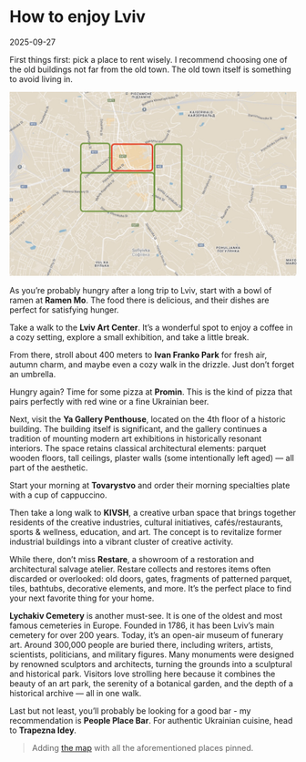 # How to enjoy Lviv

2025-09-27

First things first: pick a place to rent wisely. I recommend choosing one of the old buildings not far from the old town. The old town itself is something to avoid living in.

![Lviv Map](/public/images/lviv-map.jpg)

As you’re probably hungry after a long trip to Lviv, start with a bowl of ramen at **Ramen Mo**. The food there is delicious, and their dishes are perfect for satisfying hunger.

Take a walk to the **Lviv Art Center**. It’s a wonderful spot to enjoy a coffee in a cozy setting, explore a small exhibition, and take a little break.

From there, stroll about 400 meters to **Ivan Franko Park** for fresh air, autumn charm, and maybe even a cozy walk in the drizzle. Just don’t forget an umbrella.

Hungry again? Time for some pizza at **Promin**. This is the kind of pizza that pairs perfectly with red wine or a fine Ukrainian beer.

Next, visit the **Ya Gallery Penthouse**, located on the 4th floor of a historic building. The building itself is significant, and the gallery continues a tradition of mounting modern art exhibitions in historically resonant interiors. The space retains classical architectural elements: parquet wooden floors, tall ceilings, plaster walls (some intentionally left aged) — all part of the aesthetic.

Start your morning at **Tovarystvo** and order their morning specialties plate with a cup of cappuccino.

Then take a long walk to **KIVSH**, a creative urban space that brings together residents of the creative industries, cultural initiatives, cafés/restaurants, sports & wellness, education, and art. The concept is to revitalize former industrial buildings into a vibrant cluster of creative activity.

While there, don’t miss **Restare**, a showroom of a restoration and architectural salvage atelier. Restare collects and restores items often discarded or overlooked: old doors, gates, fragments of patterned parquet, tiles, bathtubs, decorative elements, and more. It’s the perfect place to find your next favorite thing for your home.

**Lychakiv Cemetery** is another must-see. It is one of the oldest and most famous cemeteries in Europe. Founded in 1786, it has been Lviv’s main cemetery for over 200 years. Today, it’s an open-air museum of funerary art. Around 300,000 people are buried there, including writers, artists, scientists, politicians, and military figures. Many monuments were designed by renowned sculptors and architects, turning the grounds into a sculptural and historical park. Visitors love strolling here because it combines the beauty of an art park, the serenity of a botanical garden, and the depth of a historical archive — all in one walk.

Last but not least, you’ll probably be looking for a good bar - my recommendation is **People Place Bar**. For authentic Ukrainian cuisine, head to **Trapezna Idey**.

> Adding [the map](https://maps.app.goo.gl/8u48aCkjFY2KD18b9) with all the aforementioned places pinned.
